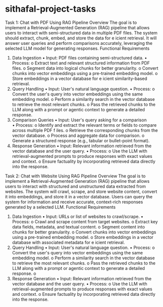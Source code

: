 # sithafal-project-tasks

Task 1: Chat with PDF Using RAG Pipeline 
Overview 
The goal is to implement a Retrieval-Augmented Generation (RAG) pipeline that allows users to 
interact with semi-structured data in multiple PDF files. The system should extract, chunk, 
embed, and store the data for e icient retrieval. It will answer user queries and perform 
comparisons accurately, leveraging the selected LLM model for generating responses. 
Functional Requirements 
1. Data Ingestion 
• Input: PDF files containing semi-structured data. 
• Process: 
o Extract text and relevant structured information from PDF files. 
o Segment data into logical chunks for better granularity. 
o Convert chunks into vector embeddings using a pre-trained embedding model. 
o Store embeddings in a vector database for e icient similarity-based retrieval. 
2. Query Handling 
• Input: User's natural language question. 
• Process: 
o Convert the user's query into vector embeddings using the same embedding 
model. 
o Perform a similarity search in the vector database to retrieve the most relevant 
chunks. 
o Pass the retrieved chunks to the LLM along with a prompt or agentic context to 
generate a detailed response. 
3. Comparison Queries 
• Input: User's query asking for a comparison  
• Process: 
o Identify and extract the relevant terms or fields to compare across multiple PDF 
f
 iles. 
o Retrieve the corresponding chunks from the vector database. 
o Process and aggregate data for comparison. 
o Generate a structured response (e.g., tabular or bullet-point format). 
4. Response Generation 
• Input: Relevant information retrieved from the vector database and the user query. 
• Process: 
o Use the LLM with retrieval-augmented prompts to produce responses with exact 
values and context. 
o Ensure factuality by incorporating retrieved data directly into the response.


Task 2: Chat with Website Using RAG Pipeline 
Overview 
The goal is to implement a Retrieval-Augmented Generation (RAG) pipeline that allows users to 
interact with structured and unstructured data extracted from websites. The system will crawl, 
scrape, and store website content, convert it into embeddings, and store it in a vector database. 
Users can query the system for information and receive accurate, context-rich responses 
generated by a selected LLM. 
Functional Requirements 
1. Data Ingestion 
• Input: URLs or list of websites to crawl/scrape. 
• Process: 
o Crawl and scrape content from target websites. 
o Extract key data fields, metadata, and textual content. 
o Segment content into chunks for better granularity. 
o Convert chunks into vector embeddings using a pre-trained embedding model. 
o Store embeddings in a vector database with associated metadata for e icient 
retrieval. 
2. Query Handling 
• Input: User's natural language question. 
• Process: 
o Convert the user's query into vector embeddings using the same embedding 
model. 
o Perform a similarity search in the vector database to retrieve the most relevant 
chunks. 
o Pass the retrieved chunks to the LLM along with a prompt or agentic context to 
generate a detailed response. 
o  
3. Response Generation 
• Input: Relevant information retrieved from the vector database and the user query. 
• Process: 
o Use the LLM with retrieval-augmented prompts to produce responses with exact 
values and context. 
o Ensure factuality by incorporating retrieved data directly into the response.
